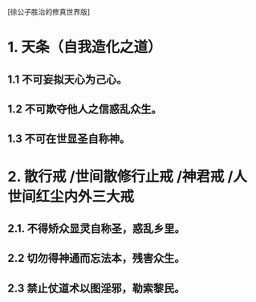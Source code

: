 [徐公子胜治的修真世界版] 

# 1. 天条（自我造化之道）

## 1.1 不可妄拟天心为己心。
## 1.2 不可欺夺他人之信惑乱众生。
## 1.3 不可在世显圣自称神。

# 2. 散行戒 /世间散修行止戒 /神君戒 /人世间红尘内外三大戒
## 2.1. 不得矫众显灵自称圣，惑乱乡里。
## 2.2 切勿得神通而忘法本，残害众生。
## 2.3 禁止仗道术以图淫邪，勒索黎民。